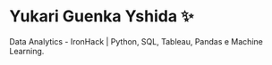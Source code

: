 <h1>Yukari Guenka Yshida ✨</h1>
Data Analytics - IronHack | Python, SQL, Tableau, Pandas e Machine Learning.
